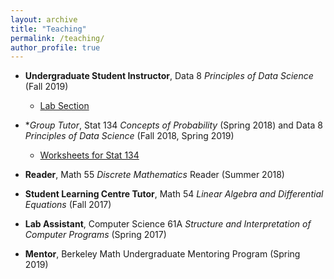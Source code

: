 ```yaml
---
layout: archive
title: "Teaching"
permalink: /teaching/
author_profile: true
---
```


- **Undergraduate Student Instructor**, Data 8 *Principles of Data Science* (Fall 2019) 
    - [Lab Section](https://hluo27.github.io/data8/)
- **Group Tutor*, Stat 134 *Concepts of Probability* (Spring 2018) and Data 8 *Principles of Data Science* (Fall 2018, Spring 2019)
    - [Worksheets for Stat 134](https://github.com/hLuo27/teaching/tree/master/sp18_stat134)
- **Reader**, Math 55 *Discrete Mathematics* Reader (Summer 2018)
- **Student Learning Centre Tutor**, Math 54 *Linear Algebra and Differential Equations* (Fall 2017)
- **Lab Assistant**, Computer Science 61A *Structure and Interpretation of Computer Programs* (Spring 2017)

- **Mentor**, Berkeley Math Undergraduate Mentoring Program (Spring 2019)